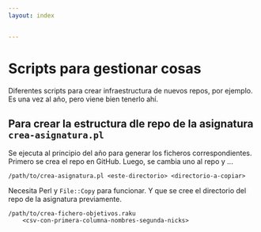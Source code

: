 ```yaml
---
layout: index


---
```

# Scripts para gestionar cosas

Diferentes scripts para crear infraestructura de nuevos repos, por
ejemplo. Es una vez al año, pero viene bien tenerlo ahí.

## Para crear la estructura dle repo de la asignatura `crea-asignatura.pl`

Se ejecuta al principio del año para generar los ficheros
correspondientes. Primero se crea el repo en GitHub. Luego, se cambia
uno al repo y ...

```shell
/path/to/crea-asignatura.pl <este-directorio> <directorio-a-copiar>
```

Necesita Perl y `File::Copy` para funcionar. Y que se cree el
directorio del repo de la asignatura previamente.

```shell
/path/to/crea-fichero-objetivos.raku
    <csv-con-primera-columna-nombres-segunda-nicks>
```
